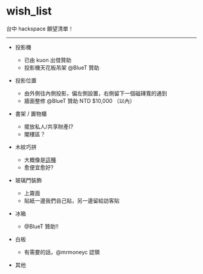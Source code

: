 wish_list
=========

台中 hackspace 願望清單！

----

- 投影機

    + 已由 kuon 出借贊助
    + 投影機天花板吊架 @BlueT 贊助

- 投影位置

    + 由外側往內側投影，偏左側設置，右側留下一個磁磚寬的通到
    + 牆面整修 @BlueT 贊助 NTD $10,000 （以內）

- 書架 / 置物櫃

    + 擺放私人/共享財產(?
    + 閣樓區？

- 木紋巧拼

    + 大概像是[這種](http://www.i-house.com.tw/product/detail/id/458987)
    + 愈便宜愈好?

- 玻璃門裝飾

    + 上霧面
    + 貼紙一邊我們自己貼，另一邊留給訪客貼

- 冰箱

    + @BlueT 贊助!!

- 白板

    + 有需要的話，@mrmoneyc 認領

- 其他
